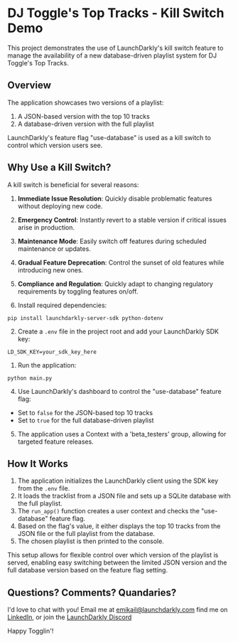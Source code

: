 # DJ Toggle's Top Tracks - Kill Switch Demo

This project demonstrates the use of LaunchDarkly's kill switch feature to manage the availability of a new database-driven playlist system for DJ Toggle's Top Tracks.

## Overview

The application showcases two versions of a playlist:
1. A JSON-based version with the top 10 tracks
2. A database-driven version with the full playlist

LaunchDarkly's feature flag "use-database" is used as a kill switch to control which version users see.

## Why Use a Kill Switch?

A kill switch is beneficial for several reasons:

1. **Immediate Issue Resolution**: Quickly disable problematic features without deploying new code.

2. **Emergency Control**: Instantly revert to a stable version if critical issues arise in production.

3. **Maintenance Mode**: Easily switch off features during scheduled maintenance or updates.

4. **Gradual Feature Deprecation**: Control the sunset of old features while introducing new ones.

5. **Compliance and Regulation**: Quickly adapt to changing regulatory requirements by toggling features on/off.

1. Install required dependencies:

```pip install launchdarkly-server-sdk python-dotenv```


2. Create a `.env` file in the project root and add your LaunchDarkly SDK key:


```LD_SDK_KEY=your_sdk_key_here```


1. Run the application:

```python main.py```



4. Use LaunchDarkly's dashboard to control the "use-database" feature flag:
- Set to `false` for the JSON-based top 10 tracks
- Set to `true` for the full database-driven playlist

5. The application uses a Context with a 'beta_testers' group, allowing for targeted feature releases.

## How It Works

1. The application initializes the LaunchDarkly client using the SDK key from the `.env` file.
2. It loads the tracklist from a JSON file and sets up a SQLite database with the full playlist.
3. The `run_app()` function creates a user context and checks the "use-database" feature flag.
4. Based on the flag's value, it either displays the top 10 tracks from the JSON file or the full playlist from the database.
5. The chosen playlist is then printed to the console.

This setup allows for flexible control over which version of the playlist is served, enabling easy switching between the limited JSON version and the full database version based on the feature flag setting.

## Questions? Comments? Quandaries? 
I'd love to chat with you!  Email me at [emikail@launchdarkly.com](mailto:emikail@launchdarkly.com) find me on [LinkedIn](https://www.linkedin.com/in/emikail/), or join the [LaunchDarkly Discord](https://discord.gg/CXSbsZZ6)

Happy Togglin'! 